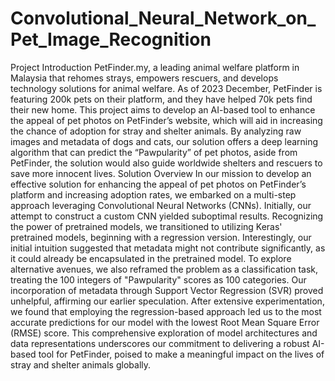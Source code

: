 # Convolutional_Neural_Network_on_Pet_Image_Recognition

Project Introduction
PetFinder.my, a leading animal welfare platform in Malaysia that rehomes strays, empowers rescuers, and develops technology solutions for animal welfare. As of 2023 December, PetFinder is featuring 200k pets on their platform, and they have helped 70k pets find their new home. This project aims to develop an AI-based tool to enhance the appeal of pet photos on PetFinder’s website, which will aid in increasing the chance of adoption for stray and shelter animals. By analyzing raw images and metadata of dogs and cats, our solution offers a deep learning algorithm that can predict the “Pawpularity” of pet photos, aside from PetFinder, the solution would also guide worldwide shelters and rescuers to save more innocent lives. 
Solution Overview
In our mission to develop an effective solution for enhancing the appeal of pet photos on PetFinder’s platform and increasing adoption rates, we embarked on a multi-step approach leveraging Convolutional Neural Networks (CNNs). Initially, our attempt to construct a custom CNN yielded suboptimal results. Recognizing the power of pretrained models, we transitioned to utilizing Keras' pretrained models, beginning with a regression version. Interestingly, our initial intuition suggested that metadata might not contribute significantly, as it could already be encapsulated in the pretrained model. To explore alternative avenues, we also reframed the problem as a classification task, treating the 100 integers of "Pawpularity" scores as 100 categories. Our incorporation of metadata through Support Vector Regression (SVR) proved unhelpful, affirming our earlier speculation. After extensive experimentation, we found that employing the regression-based approach led us to the most accurate predictions for our model with the lowest Root Mean Square Error (RMSE) score. This comprehensive exploration of model architectures and data representations underscores our commitment to delivering a robust AI-based tool for PetFinder, poised to make a meaningful impact on the lives of stray and shelter animals globally.
